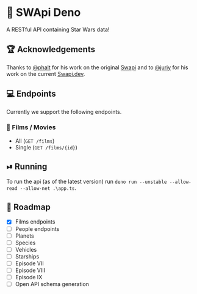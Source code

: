 # 🚀 SWApi Deno

A RESTful API containing Star Wars data!

## 🏆 Acknowledgements

Thanks to [@phalt](https://github.com/phalt) for his work on the original [Swapi](https://github.com/phalt/swapi) and to [@juriy](https://github.com/Juriy) for his work on the current [Swapi.dev](https://swapi.dev).

## 💻 Endpoints

Currently we support the following endpoints.

### 🎥 Films / Movies

+ All (`GET /films`)
+ Single (`GET /films/{id}`)

## ⏯ Running

To run the api (as of the latest version) run `deno run --unstable --allow-read --allow-net .\app.ts`.

## 📝 Roadmap

+ [X] Films endpoints
+ [ ] People endpoints
+ [ ] Planets
+ [ ] Species
+ [ ] Vehicles
+ [ ] Starships
+ [ ] Episode VII
+ [ ] Episode VIII
+ [ ] Episode IX
+ [ ] Open API schema generation
